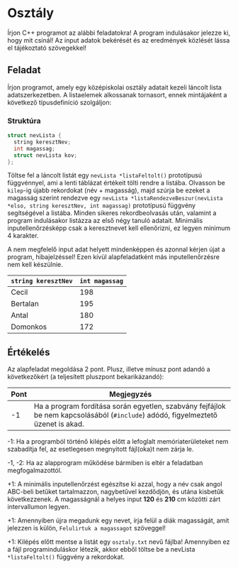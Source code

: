 # Osztály

Írjon C++ programot az alábbi feladatokra! A program indulásakor jelezze ki, hogy mit csinál! Az input adatok bekérését és az eredmények közlését lássa el tájékoztató szövegekkel!

## Feladat

Írjon programot, amely egy középiskolai osztály adatait kezeli láncolt lista adatszerkezetben. A listaelemek alkossanak tornasort, ennek mintájaként a következő típusdefiníció szolgáljon:

### Struktúra

```cpp
struct nevLista {
  string keresztNev;
  int magassag;
  struct nevLista kov;
};
```

Töltse fel a láncolt listát egy `nevLista *listaFeltolt()` prototípusú függvénnyel, ami a lenti táblázat értékeit tölti rendre a listába. Olvasson be `kilep`-ig újabb rekordokat (név + magasság), majd szúrja be ezeket a magasság szerint rendezve egy `nevLista *listaRendezveBeszur(nevLista *elso, string keresztNev, int magassag)` prototípusú függvény segítségével a listába. Minden sikeres rekordbeolvasás után, valamint a program indulásakor listázza az első négy tanuló adatait. Minimális inputellenőrzésképp csak a keresztnevet kell ellenőrizni, ez legyen minimum 4 karakter.

A nem megfelelő input adat helyett mindenképpen és azonnal kérjen újat a program, hibajelzéssel! Ezen kívül alapfeladatként más inputellenőrzésre nem kell készülnie.

| `string keresztNev` | `int magassag` |
| ------------------- | -------------- |
| Cecil               | 198            |
| Bertalan            | 195            |
| Antal               | 180            |
| Domonkos            | 172            |

## Értékelés

Az alapfeladat megoldása 2 pont. Plusz, illetve mínusz pont adandó a következőkért (a teljesített pluszpont bekarikázandó):

| Pont | Megjegyzés                                                                                                                       |
| ---- | -------------------------------------------------------------------------------------------------------------------------------- |
| -1   | Ha a program fordítása során egyetlen, szabvány fejfájlok be nem kapcsolásából (`#include`) adódó, figyelmeztető üzenet is akad. |

-1: Ha a programból történő kilépés előtt a lefoglalt memóriaterületeket nem szabadítja fel, az esetlegesen megnyitott fájl(oka)t nem zárja le.

-1, -2: Ha az alapprogram működése bármiben is eltér a feladatban megfogalmazottól.

+1: A minimális inputellenőrzést egészítse ki azzal, hogy a név csak angol ABC-beli betűket tartalmazzon, nagybetűvel kezdődjön, és utána kisbetűk következzenek. A magasságnál a helyes input **120** és **210** cm közötti zárt intervallumon legyen.

+1: Amennyiben újra megadunk egy nevet, írja felül a diák magasságát, amit jelezzen is külön, `Felulirtuk a magassagot` szöveggel!

+1: Kilépés előtt mentse a listát egy `osztaly.txt` nevű fájlba! Amennyiben ez a fájl programinduláskor létezik, akkor ebből töltse be a nevLista `*listaFeltolt()` függvény a rekordokat.
